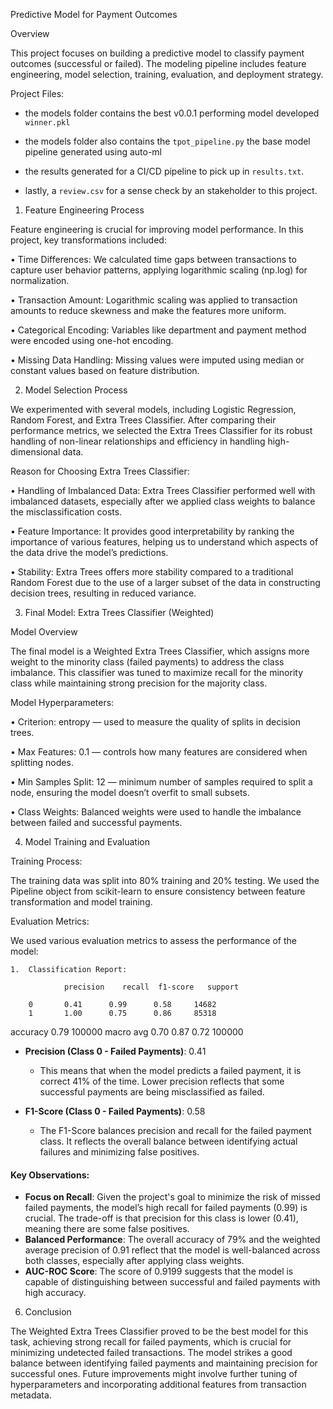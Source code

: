 Predictive Model for Payment Outcomes

Overview

This project focuses on building a predictive model to classify payment outcomes (successful or failed). The modeling pipeline includes feature engineering, model selection, training, evaluation, and deployment strategy.

Project Files:

* the models folder contains the best v0.0.1 performing model developed `winner.pkl`

* the models folder also contains the `tpot_pipeline.py` the base model pipeline generated using auto-ml

* the results generated for a CI/CD pipeline to pick up in `results.txt`.

* lastly, a `review.csv` for a sense check by an stakeholder to this project.



1. Feature Engineering Process

Feature engineering is crucial for improving model performance. In this project, key transformations included:

•	Time Differences: We calculated time gaps between transactions to capture user behavior patterns, applying logarithmic scaling (np.log) for normalization.

•	Transaction Amount: Logarithmic scaling was applied to transaction amounts to reduce skewness and make the features more uniform.

•	Categorical Encoding: Variables like department and payment method were encoded using one-hot encoding.

•	Missing Data Handling: Missing values were imputed using median or constant values based on feature distribution.

2. Model Selection Process

We experimented with several models, including Logistic Regression, Random Forest, and Extra Trees Classifier. After comparing their performance metrics, we selected the Extra Trees Classifier for its robust handling of non-linear relationships and efficiency in handling high-dimensional data.

Reason for Choosing Extra Trees Classifier:

•	Handling of Imbalanced Data: Extra Trees Classifier performed well with imbalanced datasets, especially after we applied class weights to balance the misclassification costs.

•	Feature Importance: It provides good interpretability by ranking the importance of various features, helping us to understand which aspects of the data drive the model’s predictions.

•	Stability: Extra Trees offers more stability compared to a traditional Random Forest due to the use of a larger subset of the data in constructing decision trees, resulting in reduced variance.

3. Final Model: Extra Trees Classifier (Weighted)

Model Overview

The final model is a Weighted Extra Trees Classifier, which assigns more weight to the minority class (failed payments) to address the class imbalance. This classifier was tuned to maximize recall for the minority class while maintaining strong precision for the majority class.

Model Hyperparameters:

•	Criterion: entropy — used to measure the quality of splits in decision trees.

•	Max Features: 0.1 — controls how many features are considered when splitting nodes.

•	Min Samples Split: 12 — minimum number of samples required to split a node, ensuring the model doesn’t overfit to small subsets.

•	Class Weights: Balanced weights were used to handle the imbalance between failed and successful payments.

4. Model Training and Evaluation

Training Process:

The training data was split into 80% training and 20% testing. We used the Pipeline object from scikit-learn to ensure consistency between feature transformation and model training.

Evaluation Metrics:

We used various evaluation metrics to assess the performance of the model:

	1.	Classification Report:

                precision    recall  f1-score   support

        0       0.41      0.99      0.58     14682
        1       1.00      0.75      0.86     85318

 accuracy                           0.79    100000
macro avg       0.70      0.87      0.72    100000


- **Precision (Class 0 - Failed Payments)**: 0.41
  - This means that when the model predicts a failed payment, it is correct 41% of the time. Lower precision reflects that some successful payments are being misclassified as failed.

- **F1-Score (Class 0 - Failed Payments)**: 0.58
  - The F1-Score balances precision and recall for the failed payment class. It reflects the overall balance between identifying actual failures and minimizing false positives.


#### **Key Observations**:
- **Focus on Recall**: Given the project's goal to minimize the risk of missed failed payments, the model’s high recall for failed payments (0.99) is crucial. The trade-off is that precision for this class is lower (0.41), meaning there are some false positives.
- **Balanced Performance**: The overall accuracy of 79% and the weighted average precision of 0.91 reflect that the model is well-balanced across both classes, especially after applying class weights.
- **AUC-ROC Score**: The score of 0.9199 suggests that the model is capable of distinguishing between successful and failed payments with high accuracy.



6. Conclusion

The Weighted Extra Trees Classifier proved to be the best model for this task, achieving strong recall for failed payments, which is crucial for minimizing undetected failed transactions. The model strikes a good balance between identifying failed payments and maintaining precision for successful ones. Future improvements might involve further tuning of hyperparameters and incorporating additional features from transaction metadata. 
